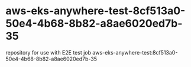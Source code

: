 # aws-eks-anywhere-test-8cf513a0-50e4-4b68-8b82-a8ae6020ed7b-35
repository for use with E2E test job aws-eks-anywhere-test:8cf513a0-50e4-4b68-8b82-a8ae6020ed7b-35
